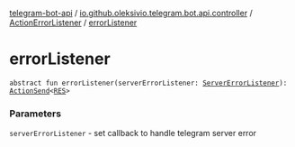 [telegram-bot-api](../../index.md) / [io.github.oleksivio.telegram.bot.api.controller](../index.md) / [ActionErrorListener](index.md) / [errorListener](./error-listener.md)

# errorListener

`abstract fun errorListener(serverErrorListener: `[`ServerErrorListener`](../../io.github.oleksivio.telegram.bot.api.model/-server-error-listener.md)`): `[`ActionSend`](../-action-send/index.md)`<`[`RES`](index.md#RES)`>`

### Parameters

`serverErrorListener` - set callback to handle telegram server error